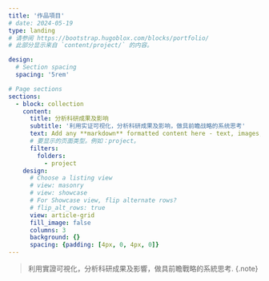 ```yaml
---
title: '作品項目'
# date: 2024-05-19
type: landing
# 请参阅 https://bootstrap.hugoblox.com/blocks/portfolio/  
# 此部分显示来自 `content/project/` 的内容。

design:
  # Section spacing
  spacing: '5rem'

# Page sections
sections:
  - block: collection
    content:
      title: 分析科研成果及影响
      subtitle: '利用实证可视化，分析科研成果及影响，做具前瞻战略的系统思考'
      text: Add any **markdown** formatted content here - text, images, videos, galleries - and even HTML code!
      # 要显示的页面类型。例如：project。
      filters:
        folders:
          - project
    design:
      # Choose a listing view
      # view: masonry 
      # view: showcase
      # For Showcase view, flip alternate rows?
      # flip_alt_rows: true
      view: article-grid
      fill_image: false
      columns: 3
      background: {}
      spacing: {padding: [4px, 0, 4px, 0]}
---
```

> 利用實證可視化，分析科研成果及影響，做具前瞻戰略的系統思考. 
{.note} 